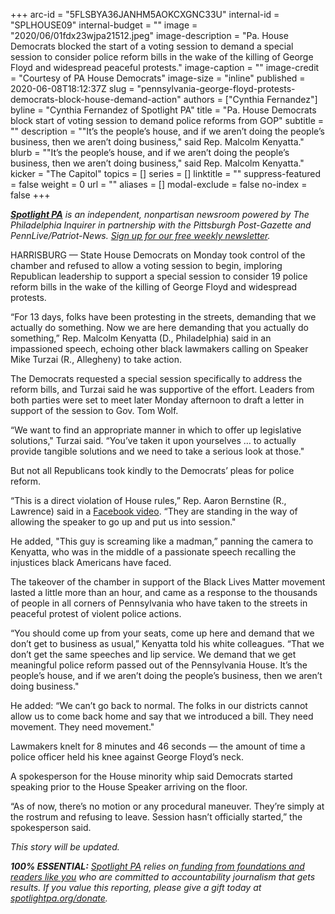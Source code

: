 +++
arc-id = "5FLSBYA36JANHM5AOKCXGNC33U"
internal-id = "SPLHOUSE09"
internal-budget = ""
image = "2020/06/01fdx23wjpa21512.jpeg"
image-description = "Pa. House Democrats blocked the start of a voting session to demand a special session to consider police reform bills in the wake of the killing of George Floyd and widespread peaceful protests."
image-caption = ""
image-credit = "Courtesy of PA House Democrats"
image-size = "inline"
published = 2020-06-08T18:12:37Z
slug = "pennsylvania-george-floyd-protests-democrats-block-house-demand-action"
authors = ["Cynthia Fernandez"]
byline = "Cynthia Fernandez of Spotlight PA"
title = "Pa. House Democrats block start of voting session to demand police reforms from GOP"
subtitle = ""
description = "\"It’s the people’s house, and if we aren’t doing the people’s business, then we aren’t doing business,\" said Rep. Malcolm Kenyatta."
blurb = "\"It’s the people’s house, and if we aren’t doing the people’s business, then we aren’t doing business,\" said Rep. Malcolm Kenyatta."
kicker = "The Capitol"
topics = []
series = []
linktitle = ""
suppress-featured = false
weight = 0
url = ""
aliases = []
modal-exclude = false
no-index = false
+++

<a href="https://www.spotlightpa.org/"><i><b>Spotlight PA</b></i></a><i> is an independent, nonpartisan newsroom powered by The Philadelphia Inquirer in partnership with the Pittsburgh Post-Gazette and PennLive/Patriot-News. </i><a href="https://www.spotlightpa.org/newsletters"><i>Sign up for our free weekly newsletter</i></a><i>.</i>

HARRISBURG — State House Democrats on Monday took control of the chamber and refused to allow a voting session to begin, imploring Republican leadership to support a special session to consider 19 police reform bills in the wake of the killing of George Floyd and widespread protests.

“For 13 days, folks have been protesting in the streets, demanding that we actually do something. Now we are here demanding that you actually do something,” Rep. Malcolm Kenyatta (D., Philadelphia) said in an impassioned speech, echoing other black lawmakers calling on Speaker Mike Turzai (R., Allegheny) to take action.

The Democrats requested a special session specifically to address the reform bills, and Turzai said he was supportive of the effort. Leaders from both parties were set to meet later Monday afternoon to draft a letter in support of the session to Gov. Tom Wolf.

“We want to find an appropriate manner in which to offer up legislative solutions," Turzai said. “You’ve taken it upon yourselves … to actually provide tangible solutions and we need to take a serious look at those."

<script src="https://www.spotlightpa.org/embed.js" async></script><div data-spl-embed-version="1" data-spl-src="https://www.spotlightpa.org/embeds/newsletter/"></div>


But not all Republicans took kindly to the Democrats’ pleas for police reform.

“This is a direct violation of House rules,” Rep. Aaron Bernstine (R., Lawrence) said in a <a href="https://www.facebook.com/watch/?from=bookmark">Facebook video</a>. “They are standing in the way of allowing the speaker to go up and put us into session."

He added, "This guy is screaming like a madman,” panning the camera to Kenyatta, who was in the middle of a passionate speech recalling the injustices black Americans have faced.

The takeover of the chamber in support of the Black Lives Matter movement lasted a little more than an hour, and came as a response to the thousands of people in all corners of Pennsylvania who have taken to the streets in peaceful protest of violent police actions.

“You should come up from your seats, come up here and demand that we don’t get to business as usual,” Kenyatta told his white colleagues. “That we don’t get the same speeches and lip service. We demand that we get meaningful police reform passed out of the Pennsylvania House. It’s the people’s house, and if we aren’t doing the people’s business, then we aren’t doing business."

He added: “We can’t go back to normal. The folks in our districts cannot allow us to come back home and say that we introduced a bill. They need movement. They need movement."

Lawmakers knelt for 8 minutes and 46 seconds — the amount of time a police officer held his knee against George Floyd’s neck.

A spokesperson for the House minority whip said Democrats started speaking prior to the House Speaker arriving on the floor.

“As of now, there’s no motion or any procedural maneuver. They’re simply at the rostrum and refusing to leave. Session hasn’t officially started,” the spokesperson said.

<i>This story will be updated.</i>

<i><b>100% ESSENTIAL:</b></i><i> </i><a href="https://www.spotlightpa.org/"><i>Spotlight PA</i></a><i> relies on</i><a href="https://www.spotlightpa.org/support"><i> funding from foundations and readers like you</i></a><i> who are committed to accountability journalism that gets results. If you value this reporting, please give a gift today at </i><a href="https://www.spotlightpa.org/donate"><i>spotlightpa.org/donate</i></a><i>.</i>
